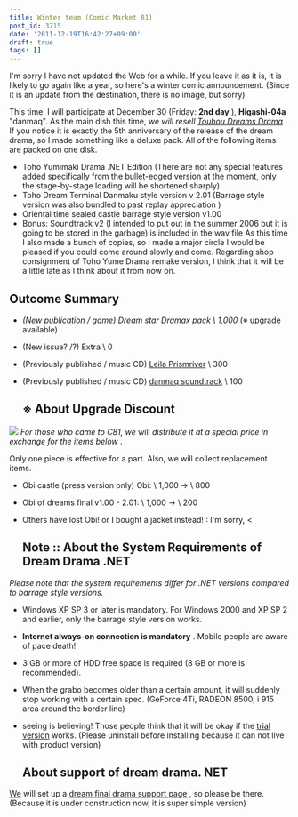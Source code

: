 ```yaml
---
title: Winter team (Comic Market 81)
post_id: 3715
date: '2011-12-19T16:42:27+09:00'
draft: true
tags: []
---
```


I'm sorry I have not updated the Web for a while. If you leave it as it is, it is likely to go again like a year, so here's a winter comic announcement. (Since it is an update from the destination, there is no image, but sorry)

This time, I will participate at December 30 (Friday: **2nd day** ), **Higashi-04a** "danmaq". As the main dish this time, _we will resell [Touhou Dreams Drama](https://danmaq.com/!/thC/)_ . If you notice it is exactly the 5th anniversary of the release of the dream drama, so I made something like a deluxe pack. All of the following items are packed on one disk.

*   Toho Yumimaki Drama .NET Edition (There are not any special features added specifically from the bullet-edged version at the moment, only the stage-by-stage loading will be shortened sharply)
*   Toho Dream Terminal Danmaku style version v 2.01 (Barrage style version was also bundled to past replay appreciation <pre-architectural>)
*   Oriental time sealed castle barrage style version v1.00
*   Bonus: Soundtrack v2 (I intended to put out in the summer 2006 but it is going to be stored in the garbage) is included in the wav file As this time I also made a bunch of copies, so I made a major circle I would be pleased if you could come around slowly and come. Regarding shop consignment of Toho Yume Drama remake version, I think that it will be a little late as I think about it from now on.

## Outcome Summary

*   _(New publication / game) Dream star Dramax pack \ 1,000_ (※ upgrade available)
*   (New issue? /?) Extra \ 0
*   (Previously published / music CD) [Leila Prismriver](https://danmaq.com/!/leila/) \ 300
*   (Previously published / music CD) [danmaq soundtrack](https://danmaq.com/!/dst/) \ 100
    
    ## ※ About Upgrade Discount
    

![](https://danmaq.com/!/thC/cap_s.jpg) _For those who came to C81, we_ will _distribute it at a special price in exchange for the items below_ .

Only one piece is effective for a part. Also, we will collect replacement items.

*   Obi castle (press version only) Obi: \ 1,000 → \ 800
*   Obi of dreams final v1.00 - 2.01: \ 1,000 → \ 200
*   Others have lost Obi! or I bought a jacket instead! : I'm sorry, <
    
    ## Note :: About the System Requirements of Dream Drama .NET
    

_Please note that the system requirements differ for .NET versions compared to barrage style versions._

*   Windows XP SP 3 or later is mandatory. For Windows 2000 and XP SP 2 and earlier, only the barrage style version works.
*   **Internet always-on connection is mandatory** . Mobile people are aware of pace death!
*   3 GB or more of HDD free space is required (8 GB or more is recommended).
*   When the grabo becomes older than a certain amount, it will suddenly stop working with a certain spec. (GeForce 4Ti, RADEON 8500, i 915 area around the border line)
*   seeing is believing! Those people think that it will be okay if the [trial version](https://danmaq.com/!/thC/nph-thC3.0TrGetNightlyBuild.cgi) works. (Please uninstall before installing because it can not live with product version)
    
    ## About support of dream drama. NET
    

[We](https://danmaq.com/!/thC/support/) will set up a [dream final drama support page](https://danmaq.com/!/thC/support/) , so please be there. (Because it is under construction now, it is super simple version)
